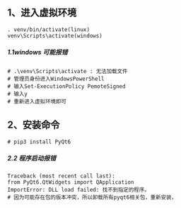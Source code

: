 ## 1、进入虚拟环境
    . venv/bin/activate(linux)
    venv\Scripts\activate(windows)

##### 1.1windows 可能报错
    # .\venv\Scripts\activate : 无法加载文件
    # 管理员身份进入WindowsPowerShell 
    # 输入Set-ExecutionPolicy PemoteSigned
    # 输入y
    # 重新进入虚拟环境即可

## 2、安装命令
    # pip3 install PyQt6

##### 2.2 程序启动报错
    Traceback (most recent call last):
    from PyQt6.QtWidgets import QApplication
    ImportError: DLL load failed: 找不到指定的程序。
    # 因为可能存在包的版本冲突，所以卸载所有pyqt6相关包，重新安装，